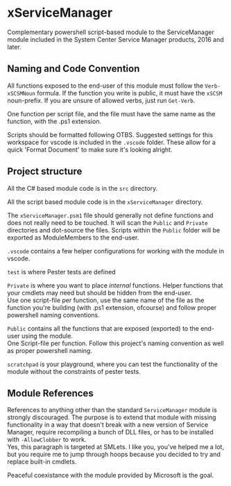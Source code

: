 # xServiceManager
Complementary powershell script-based module to the ServiceManager module included in the System Center Service Manager products, 2016 and later.

## Naming and Code Convention

All functions exposed to the end-user of this module must follow the `Verb-xSCSMNoun` formula. If the function you write is public, it must have the `xSCSM` noun-prefix.
If you are unsure of allowed verbs, just run `Get-Verb`.

One function per script file, and the file must have the same name as the function, with the .ps1 extension. 

Scripts should be formatted following OTBS. Suggested settings for this workspace for vscode is included in the `.vscode` folder. These allow for a quick 'Format Document' to make sure it's looking alright.

## Project structure

All the C# based module code is in the `src` directory.

All the script based module code is in the `xServiceManager` directory.  

The `xServiceManager.psm1` file should generally not define functions and does not really need to be touched. It will scan the `Public` and `Private` directories and dot-source the files. Scripts within the `Public` folder will be exported as ModuleMembers to the end-user.

`.vscode` contains a few helper configurations for working with the module in vscode.

`test` is where Pester tests are defined

`Private` is where you want to place *internal* functions. Helper functions that your cmdlets may need but should be hidden from the end-user.  
Use one script-file per function, use the same name of the file as the function you're building (with .ps1 extension, ofcourse) and follow proper powershell naming conventions. 

`Public` contains all the functions that are exposed (exported) to the end-user using the module.  
One Script-file per function. Follow this project's naming convention as well as proper powershell naming. 

`scratchpad` is your playground, where you can test the functionality of the module without the constraints of pester tests.

## Module References

References to anything other than the standard `ServiceManager` module is strongly discouraged. The purpose is to extend that module with missing functionality in a way that doesn't break with a new version of Service Manager, require recompiling a bunch of DLL files, or has to be installed with `-AllowClobber` to work.  
Yes, this paragraph is targeted at SMLets. I like you, you've helped me a lot, but you require me to jump through hoops because you decided to try and replace built-in cmdlets. 

Peaceful coexistance with the module provided by Microsoft is the goal.